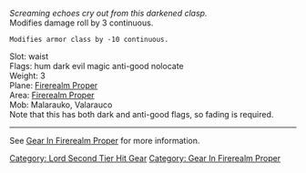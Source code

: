 *Screaming echoes cry out from this darkened clasp.*  
Modifies damage roll by 3 continuous.

`Modifies armor class by -10 continuous.`

Slot: waist  
Flags: hum dark evil magic anti-good nolocate  
Weight: 3  
Plane: [Firerealm Proper](:Category:Firerealm_Proper "wikilink")  
Area: [Firerealm Proper](:Category:Firerealm_Proper "wikilink")  
Mob: Malarauko, Valarauco  
Note that this has both dark and anti-good flags, so fading is required.

------------------------------------------------------------------------

See [Gear In Firerealm
Proper](:Category:Gear_In_Firerealm_Proper "wikilink") for more
information.

[Category: Lord Second Tier Hit
Gear](Category:_Lord_Second_Tier_Hit_Gear "wikilink") [Category: Gear In
Firerealm Proper](Category:_Gear_In_Firerealm_Proper "wikilink")
